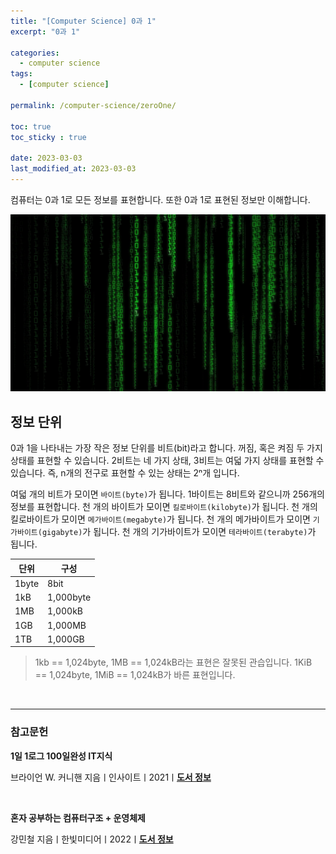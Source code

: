 ```yaml
---
title: "[Computer Science] 0과 1"
excerpt: "0과 1"

categories:
  - computer science
tags:
  - [computer science]

permalink: /computer-science/zeroOne/

toc: true
toc_sticky : true

date: 2023-03-03
last_modified_at: 2023-03-03
---
```


컴퓨터는 0과 1로 모든 정보를 표현합니다. 또한 0과 1로 표현된 정보만 이해합니다.

![zeroOne](/assets/images/posts_img/zeroOne.png)

## 정보 단위

0과 1을 나타내는 가장 작은 정보 단위를 비트(bit)라고 합니다. 꺼짐, 혹은 켜짐 두 가지 상태를 표현할 수 있습니다. 2비트는 네 가지 상태, 3비트는 여덟 가지 상태를 표현할 수 있습니다. 즉, n개의 전구로 표현할 수 있는 상태는 2ⁿ개 입니다.

여덟 개의 비트가 모이면 `바이트(byte)`가 됩니다. 1바이트는 8비트와 같으니까 256개의 정보를 표현합니다. 천 개의 바이트가 모이면 `킬로바이트(kilobyte)`가 됩니다. 천 개의 킬로바이트가 모이면 `메가바이트(megabyte)`가 됩니다. 천 개의 메가바이트가 모이면 `기가바이트(gigabyte)`가 됩니다. 천 개의 기가바이트가 모이면 `테라바이트(terabyte)`가 됩니다.

| 단위  | 구성      |
| ----- | --------- |
| 1byte | 8bit      |
| 1kB   | 1,000byte |
| 1MB   | 1,000kB   |
| 1GB   | 1,000MB   |
| 1TB   | 1,000GB   |

> 1kb == 1,024byte, 1MB == 1,024kB라는 표현은 잘못된 관습입니다.
> 1KiB == 1,024byte, 1MiB == 1,024kB가 바른 표현입니다.

<br>

---

### 참고문헌

**1일 1로그 100일완성 IT지식**

브라이언 W. 커니핸 지음ㅣ인사이트ㅣ2021ㅣ[**도서 정보**](https://product.kyobobook.co.kr/detail/S000001033125)

<br>

**혼자 공부하는 컴퓨터구조 + 운영체제**

강민철 지음ㅣ한빛미디어ㅣ2022ㅣ[**도서 정보**](https://product.kyobobook.co.kr/detail/S000061584886)

